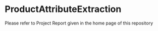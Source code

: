 # ProductAttributeExtraction

Please refer to Project Report given in the home page of this repository
